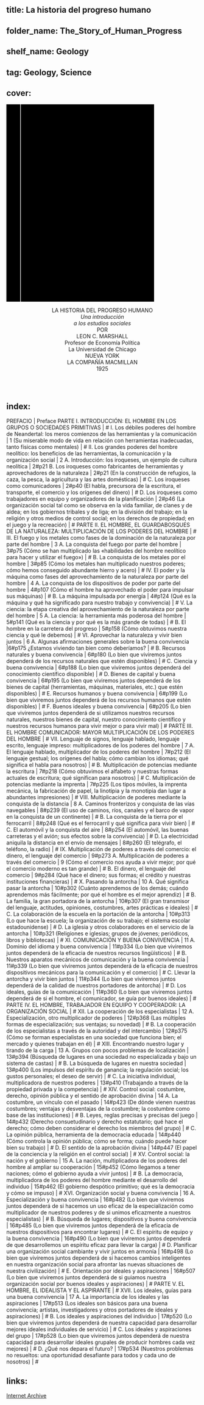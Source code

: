 ## title: La historia del progreso humano
## folder_name: The_Story_of_Human_Progress
## shelf_name: Geology
## tag: Geology, Science
## cover:
<div class="urantiapedia-book-front urantiapedia-book-science">
<svg xmlns="http://www.w3.org/2000/svg" width="102.6mm" height="136.8mm" viewBox="0 0 102.6 136.8" version="1.1">
	<g transform="translate(-7,-5)">
		<rect width="9.6" height="136.8" x="7" y="5" />
		<rect width="96.9" height="136.8" x="17" y="5" />
		<text style="font-size:5px" x="61" y="22">Leon C. Marshall</text>
		<text style="font-size:4px" x="61" y="125">Nueva York: The Macmillan Company, 1923-1928</text>
		<text style="font-size:9px" x="61" y="60">La historia del</text>
		<text style="font-size:9px" x="61" y="70">Progreso humano</text>
	</g>
</svg>
</div>

<p style="text-align:center;">
<span class="text-h3">LA HISTORIA DEL PROGRESO HUMANO</span><br>
<em>Una introducción</em><br>
<em>a los estudios sociales</em><br>
POR<br>
<span class="text-h5">LEON C. MARSHALL</span><br>
Profesor de Economía Política<br>
La Universidad de Chicago<br>
NUEVA YORK<br>
LA COMPAÑÍA MACMILLAN<br>
1925<br>
<br>
</p>

<br>




## index:
PREFACIO | Preface
PARTE I. INTRODUCCIÓN: EL HOMBRE EN LOS GRUPOS O SOCIEDADES PRIMITIVAS | #
	I. Los débiles poderes del hombre de Neandertal: los meros comienzos de las herramientas y la comunicación | 1
		(Su miserable modo de vida en relación con herramientas inadecuadas, tanto físicas como mentales) | #
	II. Los grandes poderes del hombre neolítico: los beneficios de las herramientas, la comunicación y la organización social | 2
		A. Introducción: los iroqueses, un ejemplo de cultura neolítica | 2#p21
		B. Los iroqueses como fabricantes de herramientas y aprovechadores de la naturaleza | 2#p21
			(En la construcción de refugios, la caza, la pesca, la agricultura y las artes domésticas) | #
		C. Los iroqueses como comunicadores | 2#p40
			(El habla, precursora de la escritura, el transporte, el comercio y los orígenes del dinero) | #
		D. Los iroqueses como trabajadores en equipo y organizadores de la planificación | 2#p46
			(La organización social tal como se observa en la vida familiar, de clanes y de aldea; en los gobiernos tribales y de liga; en la división del trabajo; en la religión y otros medios de control social; en los derechos de propiedad; en el juego y la recreación) | #
PARTE II. EL HOMBRE, EL GUARDABOSQUES DE LA NATURALEZA: MULTIPLICACIÓN DE LOS PODERES DEL HOMBRE | #
	III. El fuego y los metales como fases de la dominación de la naturaleza por parte del hombre | 3
		A. La conquista del fuego por parte del hombre | 3#p75
			(Cómo se han multiplicado las «habilidades del hombre neolítico para hacer y utilizar el fuego») | #
		B. La conquista de los metales por el hombre | 3#p85
			(Cómo los metales han multiplicado nuestros poderes; cómo hemos conseguido abundante hierro y acero) | #
	IV. El poder y la máquina como fases del aprovechamiento de la naturaleza por parte del hombre | 4
		A. La conquista de los dispositivos de poder por parte del hombre | 4#p107
			(Cómo el hombre ha aprovechado el poder para impulsar sus máquinas) | #
		B. La máquina impulsada por energía | 4#p124
			(Qué es la máquina y qué ha significado para nuestro trabajo y convivencia) | #
	V. La ciencia: la etapa creativa del aprovechamiento de la naturaleza por parte del hombre | 5
		A. La ciencia: la herramienta más poderosa del hombre | 5#p141
			(Qué es la ciencia y por qué es la más grande de todas) | #
		B. El hombre en la carretera del progreso | 5#p158
			(Cómo obtuvimos nuestra ciencia y qué le debemos) | #
	VI. Aprovechar la naturaleza y vivir bien juntos | 6
		A. Algunas afirmaciones generales sobre la buena convivencia |6#p175
			¿Estamos viviendo tan bien como deberíamos? | #
		B. Recursos naturales y buena convivencia | 6#p180
			(Lo bien que viviremos juntos dependerá de los recursos naturales que estén disponibles) | #
		C. Ciencia y buena convivencia | 6#p188
			(Lo bien que viviremos juntos dependerá del conocimiento científico disponible) | #
		D. Bienes de capital y buena convivencia | 6#p195
			(Lo bien que viviremos juntos dependerá de los bienes de capital (herramientas, máquinas, materiales, etc.) que estén disponibles) | #
		E. Recursos humanos y buena convivencia | 6#p199
			(Lo bien que viviremos juntos dependerá de los recursos humanos que estén disponibles) | #
		F. Buenos ideales y buena convivencia | 6#p205
			(Lo bien que viviremos juntos dependerá de si utilizamos nuestros recursos naturales, nuestros bienes de capital, nuestro conocimiento científico y nuestros recursos humanos para vivir mejor o para vivir mal) | #
PARTE III. EL HOMBRE COMUNICADOR: MAYOR MULTIPLICACIÓN DE LOS PODERES DEL HOMBRE | #
	VII. Lenguaje de signos, lenguaje hablado, lenguaje escrito, lenguaje impreso: multiplicadores de los poderes del hombre | 7
		A. El lenguaje hablado, multiplicador de los poderes del hombre | 7#p212
			(El lenguaje gestual; los orígenes del habla; cómo cambian los idiomas; qué significa el habla para nosotros) | #
		B. Multiplicación de potencias mediante la escritura | 7#p218
			(Cómo obtuvimos el alfabeto y nuestras formas actuales de escritura; qué significan para nosotros) | #
		C. Multiplicación de potencias mediante la imprenta | 7#p225
			(Los tipos móviles, la imprenta mecánica, la fabricación de papel, la linotipia y la monotipia dan lugar a abundantes impresiones) | #
	VIII. Multiplicación de poderes mediante la conquista de la distancia | 8
		A. Caminos fronterizos y conquista de las vías navegables | 8#p239
			(El uso de caminos, ríos, canales y el barco de vapor en la conquista de un continente) | #
		B. La conquista de la tierra por el ferrocarril | 8#p248
			(Qué es el ferrocarril y qué significa para vivir bien) | #
		C. El automóvil y la conquista del aire | 8#p254
			(El automóvil, las buenas carreteras y el avión; sus efectos sobre la convivencia) | #
		D. La electricidad aniquila la distancia en el envío de mensajes | 8#p260
			(El telégrafo, el teléfono, la radio) | #
	IX. Multiplicación de poderes a través del comercio: el dinero, el lenguaje del comercio | 9#p273
		A. Multiplicación de poderes a través del comercio | 9
			(Cómo el comercio nos ayuda a vivir mejor; por qué el comercio moderno es tan grande) | #
		B. El dinero, el lenguaje del comercio | 9#p284
			(Qué hace el dinero; sus formas; el crédito y nuestras instituciones financieras) | #
	X. Pasando la antorcha | 10
		A. Qué significa pasar la antorcha | 10#p302
			(Cuánto aprendemos de los demás; cuándo aprendemos más fácilmente; por qué el hombre es el mejor aprendiz) | #
		B. La familia, la gran portadora de la antorcha | 10#p307
			(El gran transmisor del lenguaje, actitudes, opiniones, costumbres, artes prácticas e ideales) | #
		C. La colaboración de la escuela en la portación de la antorcha | 10#p313
			(Lo que hace la escuela; la organización de su trabajo; el sistema escolar estadounidense) | #
		D. La iglesia y otros colaboradores en el servicio de la antorcha | 10#p321
			(Religiones e iglesias; grupos de jóvenes; periódicos, libros y bibliotecas) | #
	XI. COMUNICACIÓN Y BUENA CONVIVENCIA | 11
		A. Dominio del idioma y buena convivencia | 11#p334
			(Lo bien que viviremos juntos dependerá de la eficacia de nuestros recursos lingüísticos) | #
		B. Nuestros aparatos mecánicos de comunicación y la buena convivencia | 11#p339
			(Lo bien que viviremos juntos dependerá de la eficacia de nuestros dispositivos mecánicos para la comunicación y el comercio) | #
		C. Llevar la antorcha y vivir bien juntos | 11#p344
			(Lo bien que viviremos juntos dependerá de la calidad de nuestros portadores de antorcha) | #
		D. Los ideales, guías de la comunicación | 11#p360
			(Lo bien que viviremos juntos dependerá de si el hombre, el comunicador, se guía por buenos ideales) | #
PARTE IV. EL HOMBRE, TRABAJADOR EN EQUIPO Y COOPERADOR: LA ORGANIZACIÓN SOCIAL | #
	XII. La cooperación de los especialistas | 12
		A. Especialización, otro multiplicador de poderes | 12#p368
			(Las múltiples formas de especialización; sus ventajas; su novedad) | #
		B. La cooperación de los especialistas a través de la autoridad y del intercambio | 12#p375
			(Cómo se forman especialistas en una sociedad que funciona bien; el mercado y quienes trabajan en él) | #
	XIII. Encontrando nuestro lugar y tirando de la carga | 13
		A. Grupos con pocos problemas de localización | 13#p394
			(Búsqueda de lugares en una sociedad no especializada y bajo un sistema de castas) | #
		B. La búsqueda de lugares en nuestra sociedad | 13#p400
			(Los impulsos del espíritu de ganancia; la regulación social; los gustos personales; el deseo de servir) | #
		C. La iniciativa individual, multiplicadora de nuestros poderes | 13#p410
			(Trabajando a través de la propiedad privada y la competencia) | #
	XIV. Control social: costumbre, derecho, opinión pública y el sentido de aprobación divina | 14
		A. La costumbre, un vínculo con el pasado | 14#p423
			(De dónde vienen nuestras costumbres; ventajas y desventajas de la costumbre; la costumbre como base de las instituciones) | #
		B. Leyes, reglas precisas y precisas del juego | 14#p432
			(Derecho consuetudinario y derecho estatutario; qué hace el derecho; cómo deben considerar el derecho los miembros del grupo) | #
		C. La opinión pública, herramienta de la democracia educada | 14#p440
			(Cómo controla la opinión pública; cómo se forma; cuándo puede hacer bien su trabajo) | #
		D. El sentido de la aprobación divina | 14#p447
			(El papel de la conciencia y la religión en el control social) | #
	XV. Control social: la nación y el gobierno | 15
		A. La nación, multiplicadora de los poderes del hombre al ampliar su cooperación | 15#p452
			(Cómo llegamos a tener naciones; cómo el gobierno ayuda a vivir juntos) | #
		B. La democracia, multiplicadora de los poderes del hombre mediante el desarrollo del individuo | 15#p462
			(El gobierno despótico primitivo; qué es la democracia y cómo se impuso) | #
	XVI. Organización social y buena convivencia | 16
		A. Especialización y buena convivencia | 16#p482
			(Lo bien que viviremos juntos dependerá de si hacemos un uso eficaz de la especialización como multiplicador de nuestros poderes y de si unimos eficazmente a nuestros especialistas) | #
		B. Búsqueda de lugares; dispositivos y buena convivencia | 16#p485
			(Lo bien que viviremos juntos dependerá de la eficacia de nuestros dispositivos para encontrar lugares) | #
		C. El espíritu de equipo y la buena convivencia | 16#p490
			(Lo bien que viviremos juntos dependerá de que desarrollemos un espíritu eficaz para llevar la carga) | #
		D. Planificar una organización social cambiante y vivir juntos en armonía | 16#p498
			(Lo bien que viviremos juntos dependerá de si hacemos cambios inteligentes en nuestra organización social para afrontar las nuevas situaciones de nuestra civilización) | #
		E. Orientación por ideales y aspiraciones | 16#p507
			(Lo bien que viviremos juntos dependerá de si guiamos nuestra organización social por buenos ideales y aspiraciones) | #
PARTE V. EL HOMBRE, EL IDEALISTA Y EL ASPIRANTE | #
	XVII. Los ideales, guías para una buena convivencia | 17
		A. La importancia de los ideales y las aspiraciones | 17#p513
			(Los ideales son básicos para una buena convivencia; artistas, investigadores y otros portadores de ideales y aspiraciones) | #
		B. Los ideales y aspiraciones del individuo | 17#p520
			(Lo bien que viviremos juntos dependerá de nuestra capacidad para desarrollar mejores ideales individuales de servicio) | #
		C. Los ideales y aspiraciones del grupo | 17#p528
			(Lo bien que viviremos juntos dependerá de nuestra capacidad para desarrollar ideales grupales de producir hombres cada vez mejores) | #
		D. ¿Qué nos depara el futuro? | 17#p534
			(Nuestros problemas no resueltos: una oportunidad desafiante para todos y cada uno de nosotros) | #

## links:
[Internet Archive](https://archive.org/details/in.ernet.dli.2015.187349)